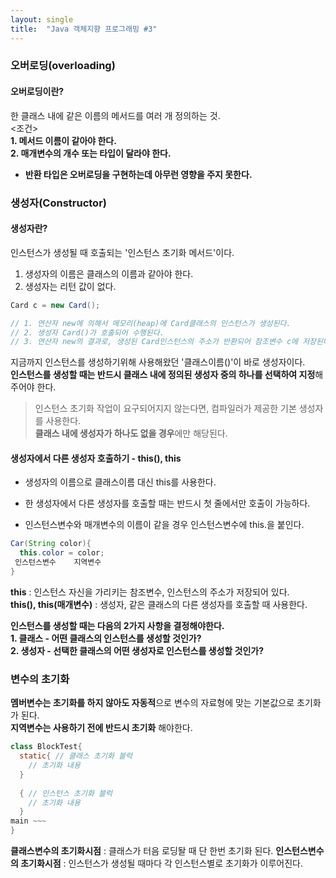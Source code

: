 ```yaml
---
layout: single
title:  "Java 객체지향 프로그래밍 #3"
---
```

### 오버로딩(overloading)
#### 오버로딩이란?
한 클래스 내에 같은 이름의 메서드를 여러 개 정의하는 것.   
<조건>  
**1. 메서드 이름이 같아야 한다.**  
**2. 매개변수의 개수 또는 타입이 달라야 한다.**  
- **반환 타입은 오버로딩을 구현하는데 아무런 영향을 주지 못한다.**

### 생성자(Constructor)
#### 생성자란?
인스턴스가 생성될 때 호출되는 '인스턴스 초기화 메서드'이다.
1. 생성자의 이름은 클래스의 이름과 같아야 한다.
2. 생성자는 리턴 값이 없다.
```java
Card c = new Card();

// 1. 연산자 new에 의해서 메모리(heap)에 Card클래스의 인스턴스가 생성된다.
// 2. 생성자 Card()가 호출되어 수행된다.
// 3. 연산자 new의 결과로, 생성된 Card인스턴스의 주소가 반환되어 참조변수 c에 저장된다.
```
지금까지 인스턴스를 생성하기위해 사용해왔던 '클래스이름()'이 바로 생성자이다.  
**인스턴스를 생성할 때는 반드시 클래스 내에 정의된 생성자 중의 하나를 선택하여 지정**해주어야 한다.  
> 인스턴스 초기화 작업이 요구되어지지 않는다면, 컴파일러가 제공한 기본 생성자를 사용한다.  
> **클래스 내에 생성자가 하나도 없을 경우**에만 해당된다.

#### 생성자에서 다른 생성자 호출하기 - this(), this
- 생성자의 이름으로 클래스이름 대신 this를 사용한다.
- 한 생성자에서 다른 생성자를 호출할 때는 반드시 첫 줄에서만 호출이 가능하다.  

- 인스턴스변수와 매개변수의 이름이 같을 경우 인스턴스변수에 this.을 붙인다.  
```java 
Car(String color){
  this.color = color;
 인스턴스변수    지역변수
}
```
**this** : 인스턴스 자신을 가리키는 참조변수, 인스턴스의 주소가 저장되어 있다.  
**this(), this(매개변수)** : 생성자, 같은 클래스의 다른 생성자를 호출할 때 사용한다.

**인스턴스를 생성할 때는 다음의 2가지 사항을 결정해야한다.**  
**1. 클래스 - 어떤 클래스의 인스턴스를 생성할 것인가?**  
**2. 생성자 - 선택한 클래스의 어떤 생성자로 인스턴스를 생성할 것인가?**

### 변수의 초기화
**멤버변수는 초기화를 하지 않아도 자동적**으로 변수의 자료형에 맞는 기본값으로 초기화가 된다.  
**지역변수는 사용하기 전에 반드시 초기화** 해야한다.  

```java
class BlockTest{
  static{ // 클래스 초기화 블럭
    // 초기화 내용
  }
  
  { // 인스턴스 초기화 블럭
    // 초기화 내용
  }
main ~~~
}
```
**클래스변수의 초기화시점** : 클래스가 터음 로딩돨 때 단 한번 초기화 된다.
**인스턴스변수의 초기화시점** : 인스턴스가 생성될 때마다 각 인스턴스별로 초기화가 이루어진다.

